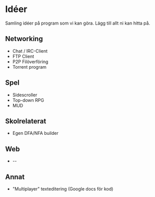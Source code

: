 
# Idéer

Samling idéer på program som vi kan göra. Lägg till allt ni kan hitta på.

## Networking
* Chat / IRC-Client
* FTP Client
* P2P Filöverföring
* Torrent program

## Spel
* Sidescroller
* Top-down RPG
* MUD

## Skolrelaterat 
* Egen DFA/NFA builder


## Web
* --

## Annat
* "Multiplayer" texteditering (Google docs för kod)